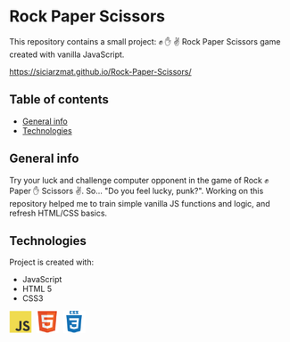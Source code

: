 # Rock Paper Scissors

This repository contains a small project: ✊ ✋ ✌ Rock Paper Scissors game created with vanilla JavaScript.

https://siciarzmat.github.io/Rock-Paper-Scissors/

## Table of contents

- [General info](#general-info)
- [Technologies](#technologies)

## General info

Try your luck and challenge computer opponent in the game of Rock ✊ Paper ✋ Scissors ✌. So... "Do you feel lucky, punk?".
Working on this repository helped me to train simple vanilla JS functions and logic, and refresh HTML/CSS basics.

## Technologies

Project is created with:

- JavaScript
- HTML 5
- CSS3

<img src="https://github.com/devicons/devicon/blob/master/icons/javascript/javascript-original.svg" title="JavaScript" alt="JavaScript" width="40" height="40"/>&nbsp;
<img src="https://github.com/devicons/devicon/blob/master/icons/html5/html5-original.svg" title="HTML5" alt="HTML" width="40" height="40"/>&nbsp;
<img src="https://github.com/devicons/devicon/blob/master/icons/css3/css3-plain-wordmark.svg"  title="CSS3" alt="CSS" width="40" height="40"/>&nbsp;
